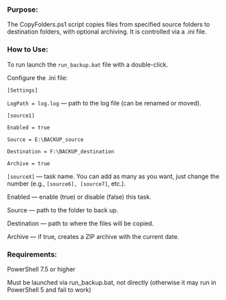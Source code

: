 ### Purpose:

The CopyFolders.ps1 script copies files from specified source folders to destination folders, with optional archiving. It is controlled via a .ini file.

### How to Use:

To run launch the `run_backup.bat` file with a double-click.

Configure the .ini file:

`[Settings]`

`LogPath = log.log`  — path to the log file (can be renamed or moved).

`[source1]`

`Enabled = true`

`Source = E:\BACKUP_source`

`Destination = F:\BACKUP_destination`

`Archive = true`

`[sourceX]` — task name. You can add as many as you want, just change the number (e.g., `[source6], [source7]`, etc.).

Enabled — enable (true) or disable (false) this task.

Source — path to the folder to back up.

Destination — path to where the files will be copied.

Archive — if true, creates a ZIP archive with the current date.

### Requirements:

PowerShell 7.5 or higher

Must be launched via run_backup.bat, not directly (otherwise it may run in PowerShell 5 and fail to work)

